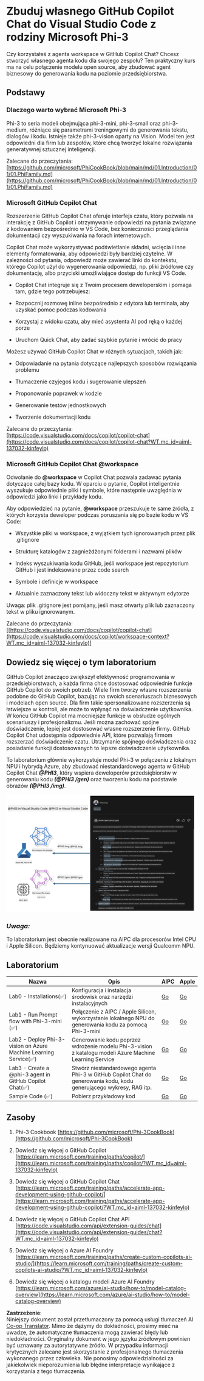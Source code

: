 <!--
CO_OP_TRANSLATOR_METADATA:
{
  "original_hash": "00b7a699de8ac405fa821f4c0f7fc0ab",
  "translation_date": "2025-05-09T19:12:40+00:00",
  "source_file": "md/02.Application/02.Code/Phi3/VSCodeExt/README.md",
  "language_code": "pl"
}
-->
# **Zbuduj własnego GitHub Copilot Chat do Visual Studio Code z rodziny Microsoft Phi-3**

Czy korzystałeś z agenta workspace w GitHub Copilot Chat? Chcesz stworzyć własnego agenta kodu dla swojego zespołu? Ten praktyczny kurs ma na celu połączenie modelu open source, aby zbudować agent biznesowy do generowania kodu na poziomie przedsiębiorstwa.

## **Podstawy**

### **Dlaczego warto wybrać Microsoft Phi-3**

Phi-3 to seria modeli obejmująca phi-3-mini, phi-3-small oraz phi-3-medium, różniące się parametrami treningowymi do generowania tekstu, dialogów i kodu. Istnieje także phi-3-vision oparty na Vision. Model ten jest odpowiedni dla firm lub zespołów, które chcą tworzyć lokalne rozwiązania generatywnej sztucznej inteligencji.

Zalecane do przeczytania: [https://github.com/microsoft/PhiCookBook/blob/main/md/01.Introduction/01/01.PhiFamily.md](https://github.com/microsoft/PhiCookBook/blob/main/md/01.Introduction/01/01.PhiFamily.md)

### **Microsoft GitHub Copilot Chat**

Rozszerzenie GitHub Copilot Chat oferuje interfejs czatu, który pozwala na interakcję z GitHub Copilot i otrzymywanie odpowiedzi na pytania związane z kodowaniem bezpośrednio w VS Code, bez konieczności przeglądania dokumentacji czy wyszukiwania na forach internetowych.

Copilot Chat może wykorzystywać podświetlanie składni, wcięcia i inne elementy formatowania, aby odpowiedzi były bardziej czytelne. W zależności od pytania, odpowiedź może zawierać linki do kontekstu, którego Copilot użył do wygenerowania odpowiedzi, np. pliki źródłowe czy dokumentację, albo przyciski umożliwiające dostęp do funkcji VS Code.

- Copilot Chat integruje się z Twoim procesem deweloperskim i pomaga tam, gdzie tego potrzebujesz:

- Rozpocznij rozmowę inline bezpośrednio z edytora lub terminala, aby uzyskać pomoc podczas kodowania

- Korzystaj z widoku czatu, aby mieć asystenta AI pod ręką o każdej porze

- Uruchom Quick Chat, aby zadać szybkie pytanie i wrócić do pracy

Możesz używać GitHub Copilot Chat w różnych sytuacjach, takich jak:

- Odpowiadanie na pytania dotyczące najlepszych sposobów rozwiązania problemu

- Tłumaczenie czyjegoś kodu i sugerowanie ulepszeń

- Proponowanie poprawek w kodzie

- Generowanie testów jednostkowych

- Tworzenie dokumentacji kodu

Zalecane do przeczytania: [https://code.visualstudio.com/docs/copilot/copilot-chat](https://code.visualstudio.com/docs/copilot/copilot-chat?WT.mc_id=aiml-137032-kinfeylo)

###  **Microsoft GitHub Copilot Chat @workspace**

Odwołanie do **@workspace** w Copilot Chat pozwala zadawać pytania dotyczące całej bazy kodu. W oparciu o pytanie, Copilot inteligentnie wyszukuje odpowiednie pliki i symbole, które następnie uwzględnia w odpowiedzi jako linki i przykłady kodu.

Aby odpowiedzieć na pytanie, **@workspace** przeszukuje te same źródła, z których korzysta deweloper podczas poruszania się po bazie kodu w VS Code:

- Wszystkie pliki w workspace, z wyjątkiem tych ignorowanych przez plik .gitignore

- Strukturę katalogów z zagnieżdżonymi folderami i nazwami plików

- Indeks wyszukiwania kodu GitHub, jeśli workspace jest repozytorium GitHub i jest indeksowane przez code search

- Symbole i definicje w workspace

- Aktualnie zaznaczony tekst lub widoczny tekst w aktywnym edytorze

Uwaga: plik .gitignore jest pomijany, jeśli masz otwarty plik lub zaznaczony tekst w pliku ignorowanym.

Zalecane do przeczytania: [[https://code.visualstudio.com/docs/copilot/copilot-chat](https://code.visualstudio.com/docs/copilot/workspace-context?WT.mc_id=aiml-137032-kinfeylo)]

## **Dowiedz się więcej o tym laboratorium**

GitHub Copilot znacząco zwiększył efektywność programowania w przedsiębiorstwach, a każda firma chce dostosować odpowiednie funkcje GitHub Copilot do swoich potrzeb. Wiele firm tworzy własne rozszerzenia podobne do GitHub Copilot, bazując na swoich scenariuszach biznesowych i modelach open source. Dla firm takie spersonalizowane rozszerzenia są łatwiejsze w kontroli, ale może to wpłynąć na doświadczenie użytkownika. W końcu GitHub Copilot ma mocniejsze funkcje w obsłudze ogólnych scenariuszy i profesjonalizmu. Jeśli można zachować spójne doświadczenie, lepiej jest dostosować własne rozszerzenie firmy. GitHub Copilot Chat udostępnia odpowiednie API, które pozwalają firmom rozszerzać doświadczenie czatu. Utrzymanie spójnego doświadczenia oraz posiadanie funkcji dostosowanych to lepsze doświadczenie użytkownika.

To laboratorium głównie wykorzystuje model Phi-3 w połączeniu z lokalnym NPU i hybrydą Azure, aby zbudować niestandardowego agenta w GitHub Copilot Chat ***@PHI3***, który wspiera deweloperów przedsiębiorstw w generowaniu kodu ***(@PHI3 /gen)*** oraz tworzeniu kodu na podstawie obrazów ***(@PHI3 /img)***.

![PHI3](../../../../../../../translated_images/cover.410a18b85555fad4ca8bfb8f0b1776a96ae7f8eae1132b8f0c09d4b92b8e3365.pl.png)

### ***Uwaga:*** 

To laboratorium jest obecnie realizowane na AIPC dla procesorów Intel CPU i Apple Silicon. Będziemy kontynuować aktualizacje wersji Qualcomm NPU.

## **Laboratorium**

| Nazwa | Opis | AIPC | Apple |
| ------------ | ----------- | -------- |-------- |
| Lab0 - Installations(✅) | Konfiguracja i instalacja środowisk oraz narzędzi instalacyjnych | [Go](./HOL/AIPC/01.Installations.md) |[Go](./HOL/Apple/01.Installations.md) |
| Lab1 - Run Prompt flow with Phi-3-mini (✅) | Połączenie z AIPC / Apple Silicon, wykorzystanie lokalnego NPU do generowania kodu za pomocą Phi-3-mini | [Go](./HOL/AIPC/02.PromptflowWithNPU.md) |  [Go](./HOL/Apple/02.PromptflowWithMLX.md) |
| Lab2 - Deploy Phi-3-vision on Azure Machine Learning Service(✅) | Generowanie kodu poprzez wdrożenie modelu Phi-3-vision z katalogu modeli Azure Machine Learning Service | [Go](./HOL/AIPC/03.DeployPhi3VisionOnAzure.md) |[Go](./HOL/Apple/03.DeployPhi3VisionOnAzure.md) |
| Lab3 - Create a @phi-3 agent in GitHub Copilot Chat(✅)  | Stwórz niestandardowego agenta Phi-3 w GitHub Copilot Chat do generowania kodu, kodu generującego wykresy, RAG itp. | [Go](./HOL/AIPC/04.CreatePhi3AgentInVSCode.md) | [Go](./HOL/Apple/04.CreatePhi3AgentInVSCode.md) |
| Sample Code (✅)  | Pobierz przykładowy kod | [Go](../../../../../../../code/07.Lab/01/AIPC) | [Go](../../../../../../../code/07.Lab/01/Apple) |

## **Zasoby**

1. Phi-3 Cookbook [https://github.com/microsoft/Phi-3CookBook](https://github.com/microsoft/Phi-3CookBook)

2. Dowiedz się więcej o GitHub Copilot [https://learn.microsoft.com/training/paths/copilot/](https://learn.microsoft.com/training/paths/copilot/?WT.mc_id=aiml-137032-kinfeylo)

3. Dowiedz się więcej o GitHub Copilot Chat [https://learn.microsoft.com/training/paths/accelerate-app-development-using-github-copilot/](https://learn.microsoft.com/training/paths/accelerate-app-development-using-github-copilot/?WT.mc_id=aiml-137032-kinfeylo)

4. Dowiedz się więcej o GitHub Copilot Chat API [https://code.visualstudio.com/api/extension-guides/chat](https://code.visualstudio.com/api/extension-guides/chat?WT.mc_id=aiml-137032-kinfeylo)

5. Dowiedz się więcej o Azure AI Foundry [https://learn.microsoft.com/training/paths/create-custom-copilots-ai-studio/](https://learn.microsoft.com/training/paths/create-custom-copilots-ai-studio/?WT.mc_id=aiml-137032-kinfeylo)

6. Dowiedz się więcej o katalogu modeli Azure AI Foundry [https://learn.microsoft.com/azure/ai-studio/how-to/model-catalog-overview](https://learn.microsoft.com/azure/ai-studio/how-to/model-catalog-overview)

**Zastrzeżenie**:  
Niniejszy dokument został przetłumaczony za pomocą usługi tłumaczeń AI [Co-op Translator](https://github.com/Azure/co-op-translator). Mimo że dążymy do dokładności, prosimy mieć na uwadze, że automatyczne tłumaczenia mogą zawierać błędy lub niedokładności. Oryginalny dokument w jego języku źródłowym powinien być uznawany za autorytatywne źródło. W przypadku informacji krytycznych zalecane jest skorzystanie z profesjonalnego tłumaczenia wykonanego przez człowieka. Nie ponosimy odpowiedzialności za jakiekolwiek nieporozumienia lub błędne interpretacje wynikające z korzystania z tego tłumaczenia.